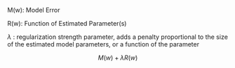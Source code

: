 M(w): Model Error

R(w): Function of Estimated Parameter(s)

$\lambda$ : regularization strength parameter, adds a penalty proportional to the size of the estimated model parameters, or a function of the parameter 

$$ M(w) + \lambda R(w)$$